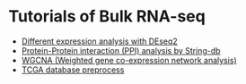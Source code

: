 # Tutorials of Bulk RNA-seq 

- [Different expression analysis with DEseq2](t_deseq2)
- [Protein-Protein interaction (PPI) analysis by String-db](t_network)
- [WGCNA (Weighted gene co-expression network analysis)](t_wgcna)
- [TCGA database preprocess](t_tcga)